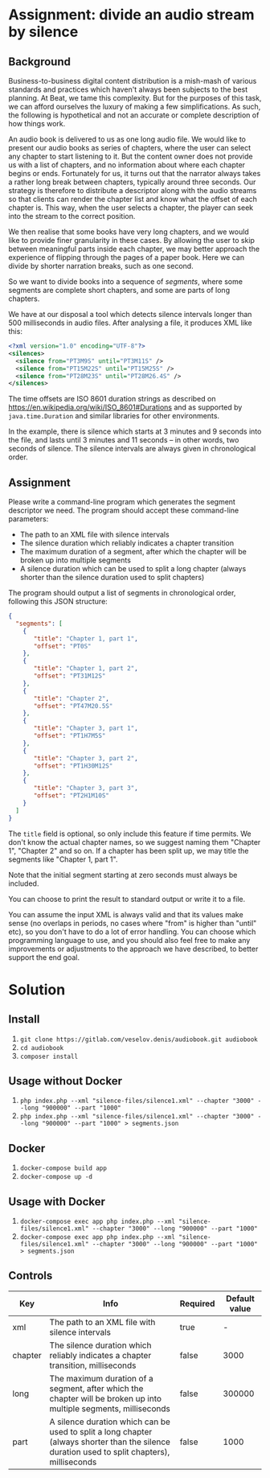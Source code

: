 # Assignment: divide an audio stream by silence

## Background

Business-to-business digital content distribution is a mish-mash of various standards and
practices which haven't always been subjects to the best planning. At Beat, we tame this
complexity. But for the purposes of this task, we can afford ourselves the luxury of making
a few simplifications. As such, the following is hypothetical and not an accurate or
complete description of how things work.

An audio book is delivered to us as one long audio file. We would like to present our audio
books as series of chapters, where the user can select any chapter to start listening to it.
But the content owner does not provide us with a list of chapters, and no information about
where each chapter begins or ends. Fortunately for us, it turns out that the narrator always takes a
rather long break between chapters, typically around three seconds. Our strategy is therefore
to distribute a descriptor along with the audio streams so that clients can render the chapter
list and know what the offset of each chapter is. This way, when the user selects a chapter,
the player can seek into the stream to the correct position.

We then realise that some books have very long chapters, and we would like to provide
finer granularity in these cases. By allowing the user to skip between meaningful parts
inside each chapter, we may better approach the experience of flipping through the pages of
a paper book. Here we can divide by shorter narration breaks, such as one second.

So we want to divide books into a sequence of _segments_, where some segments are complete
short chapters, and some are parts of long chapters.

We have at our disposal a tool which detects silence intervals longer than 500 milliseconds
in audio files. After analysing a file, it produces XML like this:

```xml
<?xml version="1.0" encoding="UTF-8"?>
<silences>
  <silence from="PT3M9S" until="PT3M11S" />
  <silence from="PT15M22S" until="PT15M25S" />
  <silence from="PT28M23S" until="PT28M26.4S" />
</silences>
```

The time offsets are ISO 8601 duration strings as described on
https://en.wikipedia.org/wiki/ISO_8601#Durations and as supported by `java.time.Duration`
and similar libraries for other environments.

In the example, there is silence which starts at 3 minutes and 9 seconds into the file, and
lasts until 3 minutes and 11 seconds – in other words, two seconds of silence. The silence
intervals are always given in chronological order.

## Assignment

Please write a command-line program which generates the segment descriptor we
need. The program should accept these command-line parameters:

* The path to an XML file with silence intervals
* The silence duration which reliably indicates a chapter transition
* The maximum duration of a segment, after which the chapter will be broken up into multiple segments
* A silence duration which can be used to split a long chapter (always shorter than the silence duration used to split chapters)

The program should output a list of segments in chronological order, following this JSON
structure:

```json
{
  "segments": [
    {
       "title": "Chapter 1, part 1",
       "offset": "PT0S"
    },
    {
       "title": "Chapter 1, part 2",
       "offset": "PT31M12S"
    },
    {
       "title": "Chapter 2",
       "offset": "PT47M20.5S"
    },
    {
       "title": "Chapter 3, part 1",
       "offset": "PT1H7M5S"
    },
    {
       "title": "Chapter 3, part 2",
       "offset": "PT1H30M12S"
    },
    {
       "title": "Chapter 3, part 3",
       "offset": "PT2H1M10S"
    }
  ]
}
```

The `title` field is optional, so only include this feature if time permits. We don't know
the actual chapter names, so we suggest naming them "Chapter 1", "Chapter 2" and so on.
If a chapter has been split up, we may title the segments like "Chapter 1, part 1".

Note that the initial segment starting at zero seconds must always be included.

You can choose to print the result to standard output or write it to a file.

You can assume the input XML is always valid and that its values make sense (no overlaps in
periods, no cases where "from" is higher than "until" etc), so you don't have to do a lot
of error handling. You can choose which programming language to use, and you should also
feel free to make any improvements or adjustments to the approach we have described, to
better support the end goal.



# Solution

## Install
1. `git clone https://gitlab.com/veselov.denis/audiobook.git audiobook`
1. `cd audiobook`
1. `composer install`

## Usage without Docker
1. `php index.php --xml "silence-files/silence1.xml" --chapter "3000" --long "900000" --part "1000"`
1. `php index.php --xml "silence-files/silence1.xml" --chapter "3000" --long "900000" --part "1000" > segments.json`

## Docker
1. `docker-compose build app`
1. `docker-compose up -d`

## Usage with Docker
1. `docker-compose exec app php index.php --xml "silence-files/silence1.xml" --chapter "3000" --long "900000" --part "1000"`
1. `docker-compose exec app php index.php --xml "silence-files/silence1.xml" --chapter "3000" --long "900000" --part "1000" > segments.json`

## Controls

| Key | Info | Required | Default value |
| ------ | ------ | ------ | ------ |
| xml |  The path to an XML file with silence intervals | true | - |
| chapter | The silence duration which reliably indicates a chapter transition, milliseconds | false | 3000 |
| long | The maximum duration of a segment, after which the chapter will be broken up into multiple segments, milliseconds | false | 300000 |
| part | A silence duration which can be used to split a long chapter (always shorter than the silence duration used to split chapters), milliseconds | false | 1000 |
